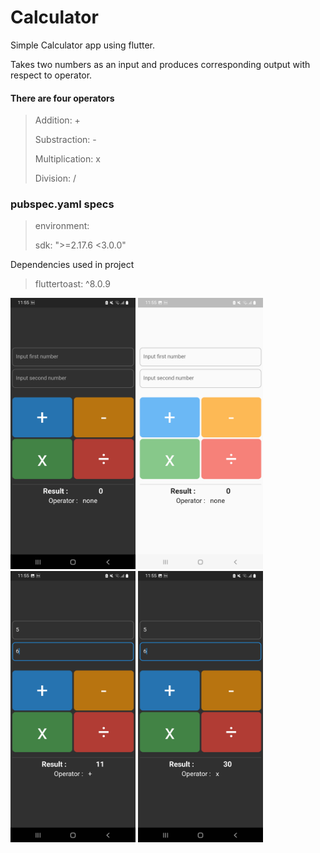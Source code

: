 # Calculator

Simple Calculator app using flutter.

Takes two numbers as an input and produces corresponding output with respect to operator.

#### There are four operators 
> Addition: +
>
> Substraction: -
> 
> Multiplication: x
> 
> Division: /


### pubspec.yaml specs
> environment:
>
>  sdk: ">=2.17.6 <3.0.0"

Dependencies used in project
> fluttertoast: ^8.0.9


<!-- ![Image 1](md/1.png "Title" = 200x300) -->
<img src="md/1.png" width="200" alt="Image 1">

<img src="md/2.png" width="200" alt="Image 2">

<img src="md/3.png" width="200" alt="Image 3">

<img src="md/4.png" width="200" alt="Image 4">
